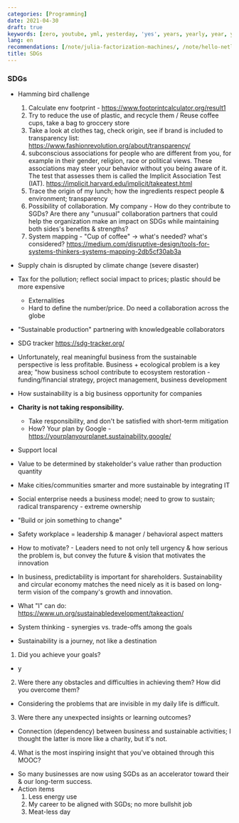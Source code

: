 ```yaml
---
categories: [Programming]
date: 2021-04-30
draft: true
keywords: [zero, youtube, yml, yesterday, 'yes', years, yearly, year, yay, xxx]
lang: en
recommendations: [/note/julia-factorization-machines/, /note/hello-netlify/, /note/machine-learning-product/]
title: SDGs
---
```


### SDGs

- Hamming bird challenge
  1. Calculate env footprint - https://www.footprintcalculator.org/result1
  2. Try to reduce the use of plastic, and recycle them / Reuse coffee cups, take a bag to groccery store
  3. Take a look at clothes tag, check origin, see if brand is included to transparency list: https://www.fashionrevolution.org/about/transparency/
  4. subconscious associations for people who are different from you, for example in their gender, religion, race or political views. These associations may steer your behavior without you being aware of it. The test that assesses them is called the Implicit Association Test (IAT).  https://implicit.harvard.edu/implicit/takeatest.html
  5. Trace the origin of my lunch; how the ingredients respect people & environment; transparency
  6. Possibility of collaboration. My company - How do they contribute to SGDs? Are there any "unusual" collaboration partners that could help the organization make an impact on SDGs while maintaining both sides's benefits & strengths?
  7. System mapping - "Cup of coffee" -> what's needed? what's considered? https://medium.com/disruptive-design/tools-for-systems-thinkers-systems-mapping-2db5cf30ab3a
- Supply chain is disrupted by climate change (severe disaster)
- Tax for the pollution; reflect social impact to prices; plastic should be more expensive
  - Externalities
  - Hard to define the number/price. Do need a collaboration across the globe
- "Sustainable production" partnering with knowledgeable collaborators
- SDG tracker https://sdg-tracker.org/
- Unfortunately, real meaningful business from the sustainable perspective is less profitable. Business + ecological problem is a key area; "how business school contribute to ecosystem restoration - funding/financial strategy, project management, business development
- How sustainability is a big business opportunity for companies
- **Charity is not taking responsibility.**
  - Take responsibility, and don't be satisfied with short-term mitigation
  - How? Your plan by Google - https://yourplanyourplanet.sustainability.google/
- Support local
- Value to be determined by stakeholder's value rather than production quantity
- Make cities/communities smarter and more sustainable by integrating IT
- Social enterprise needs a business model; need to grow to sustain; radical transparency - extreme ownership
- "Build or join something to change"
- Safety workplace = leadership & manager / behavioral aspect matters 
- How to motivate? - Leaders need to not only tell urgency & how serious the problem is, but convey the future & vision that motivates the innovation
- In business, predictability is important for shareholders. Sustainability and circular economy matches the need nicely as it is based on long-term vision of the company's growth and innovation.
- What "I" can do: https://www.un.org/sustainabledevelopment/takeaction/

- System thinking - synergies vs. trade-offs among the goals
- Sustainability is a journey, not like a destination

1. Did you achieve your goals?
  - y
2. Were there any obstacles and difficulties in achieving them? How did you overcome them?
  - Considering the problems that are invisible in my daily life is difficult.
3. Were there any unexpected insights or learning outcomes?
  - Connection (dependency) between business and sustainable activities; I thought the latter is more like a charity, but it's not.
4. What is the most inspiring insight that you've obtained through this MOOC?
  - So many businesses are now using SGDs as an accelerator toward their & our long-term success.
- Action items
  1. Less energy use
  2. My career to be aligned with SGDs; no more bullshit job
  3. Meat-less day